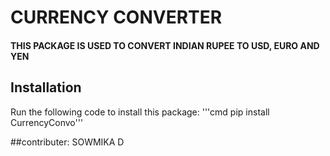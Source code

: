 # CURRENCY CONVERTER
#### THIS PACKAGE IS USED TO CONVERT INDIAN RUPEE TO USD, EURO AND YEN


## Installation 
Run the following code to install this package:
   '''cmd pip install CurrencyConvo'''

##contributer: SOWMIKA D